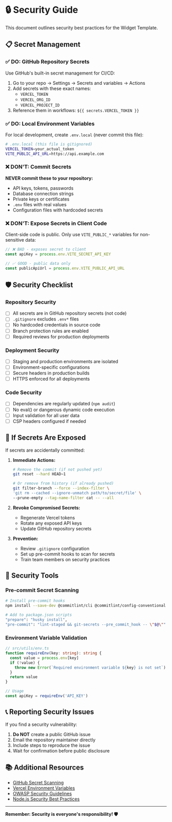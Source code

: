 # 🔒 Security Guide

This document outlines security best practices for the Widget Template.

## 📋 Secret Management

### ✅ DO: GitHub Repository Secrets

Use GitHub's built-in secret management for CI/CD:

1. Go to your repo → Settings → Secrets and variables → Actions
2. Add secrets with these exact names:
   - `VERCEL_TOKEN`
   - `VERCEL_ORG_ID`
   - `VERCEL_PROJECT_ID`
3. Reference them in workflows: `${{ secrets.VERCEL_TOKEN }}`

### ✅ DO: Local Environment Variables

For local development, create `.env.local` (never commit this file):

```bash
# .env.local (this file is gitignored)
VERCEL_TOKEN=your_actual_token
VITE_PUBLIC_API_URL=https://api.example.com
```

### ❌ DON'T: Commit Secrets

**NEVER commit these to your repository:**

- API keys, tokens, passwords
- Database connection strings
- Private keys or certificates
- `.env` files with real values
- Configuration files with hardcoded secrets

### ❌ DON'T: Expose Secrets in Client Code

Client-side code is public. Only use `VITE_PUBLIC_*` variables for non-sensitive data:

```typescript
// ❌ BAD - exposes secret to client
const apiKey = process.env.VITE_SECRET_API_KEY

// ✅ GOOD - public data only
const publicApiUrl = process.env.VITE_PUBLIC_API_URL
```

## 🛡️ Security Checklist

### Repository Security

- [ ] All secrets are in GitHub repository secrets (not code)
- [ ] `.gitignore` excludes `.env*` files
- [ ] No hardcoded credentials in source code
- [ ] Branch protection rules are enabled
- [ ] Required reviews for production deployments

### Deployment Security

- [ ] Staging and production environments are isolated
- [ ] Environment-specific configurations
- [ ] Secure headers in production builds
- [ ] HTTPS enforced for all deployments

### Code Security

- [ ] Dependencies are regularly updated (`npm audit`)
- [ ] No eval() or dangerous dynamic code execution
- [ ] Input validation for all user data
- [ ] CSP headers configured if needed

## 🚨 If Secrets Are Exposed

If secrets are accidentally committed:

1. **Immediate Actions:**

   ```bash
   # Remove the commit (if not pushed yet)
   git reset --hard HEAD~1

   # Or remove from history (if already pushed)
   git filter-branch --force --index-filter \
   'git rm --cached --ignore-unmatch path/to/secret/file' \
   --prune-empty --tag-name-filter cat -- --all
   ```

2. **Revoke Compromised Secrets:**

   - Regenerate Vercel tokens
   - Rotate any exposed API keys
   - Update GitHub repository secrets

3. **Prevention:**
   - Review `.gitignore` configuration
   - Set up pre-commit hooks to scan for secrets
   - Train team members on security practices

## 🔧 Security Tools

### Pre-commit Secret Scanning

```bash
# Install pre-commit hooks
npm install --save-dev @commitlint/cli @commitlint/config-conventional

# Add to package.json scripts
"prepare": "husky install",
"pre-commit": "lint-staged && git-secrets --pre_commit_hook -- \"$@\""
```

### Environment Variable Validation

```typescript
// src/utils/env.ts
function requireEnv(key: string): string {
  const value = process.env[key]
  if (!value) {
    throw new Error(`Required environment variable ${key} is not set`)
  }
  return value
}

// Usage
const apiKey = requireEnv('API_KEY')
```

## 📞 Reporting Security Issues

If you find a security vulnerability:

1. **Do NOT** create a public GitHub issue
2. Email the repository maintainer directly
3. Include steps to reproduce the issue
4. Wait for confirmation before public disclosure

## 📚 Additional Resources

- [GitHub Secret Scanning](https://docs.github.com/en/code-security/secret-scanning)
- [Vercel Environment Variables](https://vercel.com/docs/concepts/projects/environment-variables)
- [OWASP Security Guidelines](https://owasp.org/www-project-top-ten/)
- [Node.js Security Best Practices](https://nodejs.org/en/docs/guides/security/)

---

**Remember: Security is everyone's responsibility! 🛡️**
